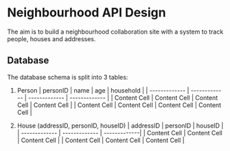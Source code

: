 # Neighbourhood API Design

The aim is to build a neighbourhood collaboration site with a system to track people, houses and addresses.

## Database

The database schema is split into 3 tables:

1. Person
| personID | name | age  | household | 
| ------------- | ------------- | ------------- | ------------- |
| Content Cell  | Content Cell  | Content Cell  | Content Cell  |
| Content Cell  | Content Cell  | Content Cell  | Content Cell  |

2. House (addressID, personID, houseID)
| addressID | personID | houseID |
| ------------- | ------------- | -------------|
| Content Cell  | Content Cell  | Content Cell  |
| Content Cell  | Content Cell  | Content Cell  |
